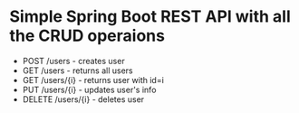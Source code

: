 # Simple Spring Boot REST API with all the CRUD operaions
* POST /users - creates user
* GET /users - returns all users
* GET /users/{i} - returns user with id=i
* PUT /users/{i} - updates user's info
* DELETE /users/{i} - deletes user
